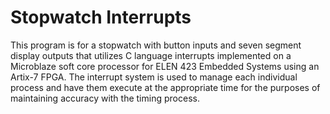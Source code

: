 Stopwatch Interrupts
====================
This program is for a stopwatch with button inputs and seven segment display outputs that utilizes C language interrupts implemented on a Microblaze soft core processor for ELEN 423 Embedded Systems using an Artix-7 FPGA. The interrupt system is used to manage each individual process and have them execute at the appropriate time for the purposes of maintaining accuracy with the timing process.
